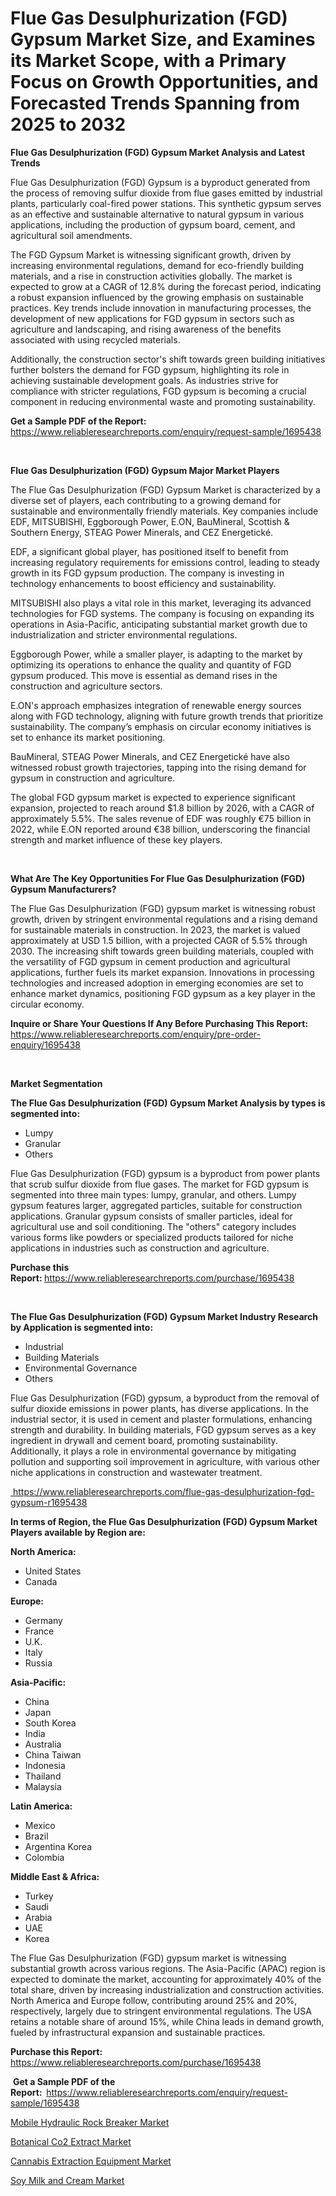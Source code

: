 <p><h1>Flue Gas Desulphurization (FGD) Gypsum Market Size, and Examines its Market Scope, with a Primary Focus on Growth Opportunities, and Forecasted Trends Spanning from 2025 to 2032</h1></p><p><strong>Flue Gas Desulphurization (FGD) Gypsum Market Analysis and Latest Trends</strong></p>
<p><p>Flue Gas Desulphurization (FGD) Gypsum is a byproduct generated from the process of removing sulfur dioxide from flue gases emitted by industrial plants, particularly coal-fired power stations. This synthetic gypsum serves as an effective and sustainable alternative to natural gypsum in various applications, including the production of gypsum board, cement, and agricultural soil amendments.</p><p>The FGD Gypsum Market is witnessing significant growth, driven by increasing environmental regulations, demand for eco-friendly building materials, and a rise in construction activities globally. The market is expected to grow at a CAGR of 12.8% during the forecast period, indicating a robust expansion influenced by the growing emphasis on sustainable practices. Key trends include innovation in manufacturing processes, the development of new applications for FGD gypsum in sectors such as agriculture and landscaping, and rising awareness of the benefits associated with using recycled materials.</p><p>Additionally, the construction sector's shift towards green building initiatives further bolsters the demand for FGD gypsum, highlighting its role in achieving sustainable development goals. As industries strive for compliance with stricter regulations, FGD gypsum is becoming a crucial component in reducing environmental waste and promoting sustainability.</p></p>
<p><strong>Get a Sample PDF of the Report:&nbsp;</strong> <a href="https://www.reliableresearchreports.com/enquiry/request-sample/1695438?utm_campaign=38&utm_medium=2&utm_source=Github&utm_content=ia&utm_term=08012025&utm_id=flue-gas-desulphurization-fgd-gypsum">https://www.reliableresearchreports.com/enquiry/request-sample/1695438</a></p>
<p>&nbsp;</p>
<p><strong>Flue Gas Desulphurization (FGD) Gypsum Major Market Players</strong></p>
<p><p>The Flue Gas Desulphurization (FGD) Gypsum Market is characterized by a diverse set of players, each contributing to a growing demand for sustainable and environmentally friendly materials. Key companies include EDF, MITSUBISHI, Eggborough Power, E.ON, BauMineral, Scottish & Southern Energy, STEAG Power Minerals, and CEZ Energetické.</p><p>EDF, a significant global player, has positioned itself to benefit from increasing regulatory requirements for emissions control, leading to steady growth in its FGD gypsum production. The company is investing in technology enhancements to boost efficiency and sustainability.</p><p>MITSUBISHI also plays a vital role in this market, leveraging its advanced technologies for FGD systems. The company is focusing on expanding its operations in Asia-Pacific, anticipating substantial market growth due to industrialization and stricter environmental regulations.</p><p>Eggborough Power, while a smaller player, is adapting to the market by optimizing its operations to enhance the quality and quantity of FGD gypsum produced. This move is essential as demand rises in the construction and agriculture sectors.</p><p>E.ON's approach emphasizes integration of renewable energy sources along with FGD technology, aligning with future growth trends that prioritize sustainability. The company’s emphasis on circular economy initiatives is set to enhance its market positioning.</p><p>BauMineral, STEAG Power Minerals, and CEZ Energetické have also witnessed robust growth trajectories, tapping into the rising demand for gypsum in construction and agriculture.</p><p>The global FGD gypsum market is expected to experience significant expansion, projected to reach around $1.8 billion by 2026, with a CAGR of approximately 5.5%. The sales revenue of EDF was roughly €75 billion in 2022, while E.ON reported around €38 billion, underscoring the financial strength and market influence of these key players.</p></p>
<p>&nbsp;</p>
<p><strong>What Are The Key Opportunities For Flue Gas Desulphurization (FGD) Gypsum Manufacturers?</strong></p>
<p><p>The Flue Gas Desulphurization (FGD) gypsum market is witnessing robust growth, driven by stringent environmental regulations and a rising demand for sustainable materials in construction. In 2023, the market is valued approximately at USD 1.5 billion, with a projected CAGR of 5.5% through 2030. The increasing shift towards green building materials, coupled with the versatility of FGD gypsum in cement production and agricultural applications, further fuels its market expansion. Innovations in processing technologies and increased adoption in emerging economies are set to enhance market dynamics, positioning FGD gypsum as a key player in the circular economy.</p></p>
<p><strong>Inquire or Share Your Questions If Any Before Purchasing This Report:</strong> <a href="https://www.reliableresearchreports.com/enquiry/pre-order-enquiry/1695438?utm_campaign=38&utm_medium=2&utm_source=Github&utm_content=ia&utm_term=08012025&utm_id=flue-gas-desulphurization-fgd-gypsum">https://www.reliableresearchreports.com/enquiry/pre-order-enquiry/1695438</a></p>
<p>&nbsp;</p>
<p><strong>Market Segmentation</strong></p>
<p><strong>The Flue Gas Desulphurization (FGD) Gypsum Market Analysis by types is segmented into:</strong></p>
<p><ul><li>Lumpy</li><li>Granular</li><li>Others</li></ul></p>
<p><p>Flue Gas Desulphurization (FGD) gypsum is a byproduct from power plants that scrub sulfur dioxide from flue gases. The market for FGD gypsum is segmented into three main types: lumpy, granular, and others. Lumpy gypsum features larger, aggregated particles, suitable for construction applications. Granular gypsum consists of smaller particles, ideal for agricultural use and soil conditioning. The "others" category includes various forms like powders or specialized products tailored for niche applications in industries such as construction and agriculture.</p></p>
<p><strong>Purchase this Report:&nbsp;</strong><a href="https://www.reliableresearchreports.com/purchase/1695438?utm_campaign=38&utm_medium=2&utm_source=Github&utm_content=ia&utm_term=08012025&utm_id=flue-gas-desulphurization-fgd-gypsum">https://www.reliableresearchreports.com/purchase/1695438</a></p>
<p>&nbsp;</p>
<p><strong>The Flue Gas Desulphurization (FGD) Gypsum Market Industry Research by Application is segmented into:</strong></p>
<p><ul><li>Industrial</li><li>Building Materials</li><li>Environmental Governance</li><li>Others</li></ul></p>
<p><p>Flue Gas Desulphurization (FGD) gypsum, a byproduct from the removal of sulfur dioxide emissions in power plants, has diverse applications. In the industrial sector, it is used in cement and plaster formulations, enhancing strength and durability. In building materials, FGD gypsum serves as a key ingredient in drywall and cement board, promoting sustainability. Additionally, it plays a role in environmental governance by mitigating pollution and supporting soil improvement in agriculture, with various other niche applications in construction and wastewater treatment.</p></p>
<p><a href="https://www.reliableresearchreports.com/flue-gas-desulphurization-fgd-gypsum-r1695438?utm_campaign=38&utm_medium=2&utm_source=Github&utm_content=ia&utm_term=08012025&utm_id=flue-gas-desulphurization-fgd-gypsum">&nbsp;https://www.reliableresearchreports.com/flue-gas-desulphurization-fgd-gypsum-r1695438</a></p>
<p><strong>In terms of Region, the Flue Gas Desulphurization (FGD) Gypsum Market Players available by Region are:</strong></p>
<p>
    <p> <strong> North America: </strong>
        <ul>
            <li>United States</li>
            <li>Canada</li>
        </ul>
        </p> 
    <p> <strong> Europe: </strong>
        <ul>
            <li>Germany</li>
            <li>France</li>
            <li>U.K.</li>
            <li>Italy</li>
            <li>Russia</li>
        </ul>
        </p> 
    <p> <strong> Asia-Pacific: </strong>
        <ul>
            <li>China</li>
            <li>Japan</li>
            <li>South Korea</li>
            <li>India</li>
            <li>Australia</li>
            <li>China Taiwan</li>
            <li>Indonesia</li>
            <li>Thailand</li>
            <li>Malaysia</li>
        </ul>
        </p> 
    <p> <strong> Latin America: </strong>
        <ul>
            <li>Mexico</li>
            <li>Brazil</li>
            <li>Argentina Korea</li>
            <li>Colombia</li>
        </ul>
        </p> 
    <p> <strong> Middle East & Africa: </strong>
        <ul>
            <li>Turkey</li>
            <li>Saudi</li>
            <li>Arabia</li>
            <li>UAE</li>
            <li>Korea</li>
        </ul>
    </p>
    </p>
<p><p>The Flue Gas Desulphurization (FGD) gypsum market is witnessing substantial growth across various regions. The Asia-Pacific (APAC) region is expected to dominate the market, accounting for approximately 40% of the total share, driven by increasing industrialization and construction activities. North America and Europe follow, contributing around 25% and 20%, respectively, largely due to stringent environmental regulations. The USA retains a notable share of around 15%, while China leads in demand growth, fueled by infrastructural expansion and sustainable practices.</p></p>
<p><strong>Purchase this Report: </strong><a href="https://www.reliableresearchreports.com/purchase/1695438?utm_campaign=38&utm_medium=2&utm_source=Github&utm_content=ia&utm_term=08012025&utm_id=flue-gas-desulphurization-fgd-gypsum">https://www.reliableresearchreports.com/purchase/1695438</a></p>
<p>&nbsp;<strong>Get a Sample PDF of the Report:&nbsp;&nbsp;</strong><a href="https://www.reliableresearchreports.com/enquiry/request-sample/1695438?utm_campaign=38&utm_medium=2&utm_source=Github&utm_content=ia&utm_term=08012025&utm_id=flue-gas-desulphurization-fgd-gypsum">https://www.reliableresearchreports.com/enquiry/request-sample/1695438</a></p>
<p><strong></strong></p>
<p><p><a href="https://github.com/dmitriyvo6rog/Market-Research-Report-List-1/blob/main/mobile-hydraulic-rock-breaker-market.md?utm_campaign=38&utm_medium=2&utm_source=Github&utm_content=ia&utm_term=08012025&utm_id=flue-gas-desulphurization-fgd-gypsum">Mobile Hydraulic Rock Breaker Market</a></p><p><a href="https://github.com/risingtrista99259/Market-Research-Report-List-1/blob/main/botanical-co2-extract-market.md?utm_campaign=38&utm_medium=2&utm_source=Github&utm_content=ia&utm_term=08012025&utm_id=flue-gas-desulphurization-fgd-gypsum">Botanical Co2 Extract Market</a></p><p><a href="https://github.com/hartsockdonnette82/Market-Research-Report-List-1/blob/main/cannabis-extraction-equipment-market.md?utm_campaign=38&utm_medium=2&utm_source=Github&utm_content=ia&utm_term=08012025&utm_id=flue-gas-desulphurization-fgd-gypsum">Cannabis Extraction Equipment Market</a></p><p><a href="https://github.com/birnbaumbulah0/Market-Research-Report-List-1/blob/main/soy-milk-and-cream-market.md?utm_campaign=38&utm_medium=2&utm_source=Github&utm_content=ia&utm_term=08012025&utm_id=flue-gas-desulphurization-fgd-gypsum">Soy Milk and Cream Market</a></p></p>